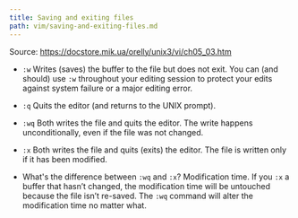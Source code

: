 ```yaml
---
title: Saving and exiting files
path: vim/saving-and-exiting-files.md
---
```


Source: <https://docstore.mik.ua/orelly/unix3/vi/ch05_03.htm>

- `:w` Writes (saves) the buffer to the file but does not exit. You can (and should) use `:w` throughout your editing session to protect your edits against system failure or a major editing error.
- `:q` Quits the editor (and returns to the UNIX prompt).
- `:wq` Both writes the file and quits the editor. The write happens unconditionally, even if the file was not changed.
- `:x` Both writes the file and quits (exits) the editor. The file is written only if it has been modified.

- What's the difference between `:wq` and `:x`? Modification time. If you `:x` a buffer that hasn’t changed, the modification time will be untouched because the file isn’t re-saved. The `:wq` command will alter the modification time no matter what.
